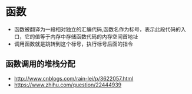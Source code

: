 # 函数
- 函数被翻译为一段相对独立的汇编代码,函数名作为标号，表示此段代码的入口，它的值等于内存中存储函数代码的内存空间首地址
- 调用函数就是跳转到这个标号，执行标号后面的指令

## 函数调用的堆栈分配
- http://www.cnblogs.com/rain-lei/p/3622057.html
- https://www.zhihu.com/question/22444939
